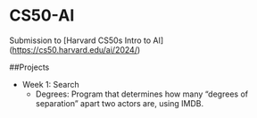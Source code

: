 # CS50-AI
Submission to [Harvard CS50s Intro to AI] (https://cs50.harvard.edu/ai/2024/)

##Projects
- Week 1: Search
  - Degrees: Program that determines how many “degrees of separation” apart two actors are, using IMDB.
